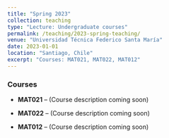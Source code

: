 ```yaml
---
title: "Spring 2023"
collection: teaching
type: "Lecture: Undergraduate courses"
permalink: /teaching/2023-spring-teaching/
venue: "Universidad Técnica Federico Santa María"
date: 2023-01-01
location: "Santiago, Chile"
excerpt: "Courses: MAT021, MAT022, MAT012"
---
```


### Courses

- **MAT021** – (Course description coming soon)

- **MAT022** – (Course description coming soon)

- **MAT012** – (Course description coming soon)